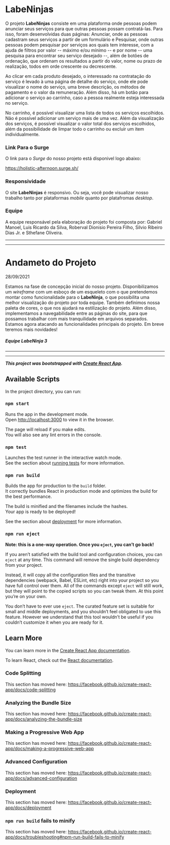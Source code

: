 <h1>LabeNinjas</h1>

O projeto **LabeNinjas** consiste em uma plataforma onde pessoas podem anunciar seus serviços para que outras pessoas possam contratá-las. Para isso, foram desenvolvidas duas páginas: Anunciar, onde as pessoas cadastram seus serviços a partir de um formulário e Pesquisar, onde outras pessoas podem pesquisar por serviços aos quais tem interesse, com a ajuda de filtros por valor -- máximo e/ou mínimo -- e por nome -- uma pesquisa para encontrar seu serviço desejado --, além de botões de ordenação, que ordenam os resultados a partir do valor, nome ou prazo de realização, todos em orde crescente ou decrescente. 

Ao clicar em cada produto desejado, o interessado na contratação do serviço é levado à uma página de detalhe do serviço, onde ele pode visualizar o nome do serviço, uma breve descrição, os métodos de pagamento e o valor da remuneração. Além disso, há um botão para adicionar o serviço ao carrinho, caso a pessoa realmente esteja interessada no serviço. 

No carrinho, é possível visualizar uma lista de todos os serviços escolhidos. Não é possível adicionar um serviço mais de uma vez. Além da visualização dos serviços, é possível visualizar o valor total dos serviços escolhidos, além da possibilidade de limpar todo o carrinho ou excluir um item individualmente. 

<h3>Link Para o Surge</h3>

O link para o *Surge* do nosso projeto está disponivel logo abaixo:

https://holistic-afternoon.surge.sh/

<h3>Responsividade</h3>

O site **LabeNinjas** é responsivo. Ou seja, você pode visualizar nosso trabalho tanto por plataformas *mobile* quanto por platafromas *desktop*.

<h3>Equipe</h3>

A equipe responsável pela elaboração do projeto foi composta por: Gabriel Manoel, Luis Ricardo da Silva, Roberval Dionisio Pereira Filho, Silvio Ribeiro Dias Jr. e Sthefane Oliveira.

<hr />
<hr />

<h1>Andameto do Projeto</h1>
  
28/09/2021
  
Estamos na fase de concepção inicial do nosso projeto. Disponibilizamos um *wireframe* com um esboço de um esqueleto com o que pretendemos montar como funcionalidade para o **LabeNinja**, o que possibilita uma melhor visualização do projeto por toda equipe. Também definimos nossa paleta de cores, o que nos ajudará na estilização do projeto. Além disso, implementamos a navegabilidade entre as páginas do site, para que possamos trabalhar com mais tranquilidade em arquivos separados. Estamos agora atacando as funcionalidades principais do projeto. Em breve teremos mais novidades! 
    
<h5>Equipe LabeNinja 3<h5/>
      
<hr />
<hr />


This project was bootstrapped with [Create React App](https://github.com/facebook/create-react-app).

## Available Scripts

In the project directory, you can run:

### `npm start`

Runs the app in the development mode.<br />
Open [http://localhost:3000](http://localhost:3000) to view it in the browser.

The page will reload if you make edits.<br />
You will also see any lint errors in the console.

### `npm test`

Launches the test runner in the interactive watch mode.<br />
See the section about [running tests](https://facebook.github.io/create-react-app/docs/running-tests) for more information.

### `npm run build`

Builds the app for production to the `build` folder.<br />
It correctly bundles React in production mode and optimizes the build for the best performance.

The build is minified and the filenames include the hashes.<br />
Your app is ready to be deployed!

See the section about [deployment](https://facebook.github.io/create-react-app/docs/deployment) for more information.

### `npm run eject`

**Note: this is a one-way operation. Once you `eject`, you can’t go back!**

If you aren’t satisfied with the build tool and configuration choices, you can `eject` at any time. This command will remove the single build dependency from your project.

Instead, it will copy all the configuration files and the transitive dependencies (webpack, Babel, ESLint, etc) right into your project so you have full control over them. All of the commands except `eject` will still work, but they will point to the copied scripts so you can tweak them. At this point you’re on your own.

You don’t have to ever use `eject`. The curated feature set is suitable for small and middle deployments, and you shouldn’t feel obligated to use this feature. However we understand that this tool wouldn’t be useful if you couldn’t customize it when you are ready for it.

## Learn More

You can learn more in the [Create React App documentation](https://facebook.github.io/create-react-app/docs/getting-started).

To learn React, check out the [React documentation](https://reactjs.org/).

### Code Splitting

This section has moved here: https://facebook.github.io/create-react-app/docs/code-splitting

### Analyzing the Bundle Size

This section has moved here: https://facebook.github.io/create-react-app/docs/analyzing-the-bundle-size

### Making a Progressive Web App

This section has moved here: https://facebook.github.io/create-react-app/docs/making-a-progressive-web-app

### Advanced Configuration

This section has moved here: https://facebook.github.io/create-react-app/docs/advanced-configuration

### Deployment

This section has moved here: https://facebook.github.io/create-react-app/docs/deployment

### `npm run build` fails to minify

This section has moved here: https://facebook.github.io/create-react-app/docs/troubleshooting#npm-run-build-fails-to-minify

